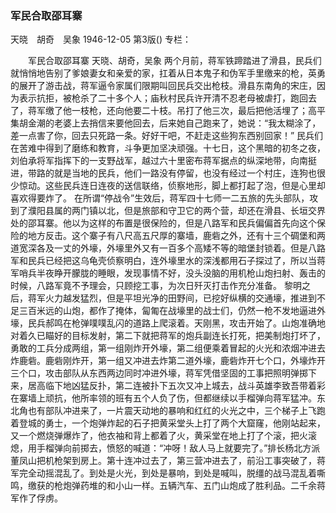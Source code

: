 ### 军民合取邵耳寨
天晓　胡奇　吴象
1946-12-05
第3版()
专栏：

　　军民合取邵耳寨
    天晓、胡奇，吴象
    两个月前，蒋军铁蹄踏进了滑县，民兵们就悄悄地告别了爹娘妻女和亲爱的家，扛着从日本鬼子和伪军手里缴来的枪，英勇的展开了游击战，蒋军逼令家属们限期叫回民兵交出枪枝。滑县东南角的宋庄，因为表示抗拒，被枪杀了二十多个人；庙秋村民兵许开清不忍老母被虐打，跑回去了，蒋军缴了他一枝枪，还向他要二十枝。吊打了他三次，最后把他活埋了；高平集胡金潮的老婆上去捎信来要他回去，后来她自己跑来了，她说：“我太糊涂了，差一点害了你，回去只死路一条。好好干吧，不赶走这些狗东西别回家！”
    民兵们在苦难中得到了磨练和教育，斗争更加坚决顽强。十七日，这个黑暗的初冬之夜，刘伯承将军指挥下的一支野战军，越过六十里密布蒋军据点的纵深地带，向南挺进，带路的就是当地的民兵，他们一路没有停留，也没有经过一个村庄，连狗也很少惊动。这些民兵连日连夜的送信联络，侦察地形，脚上都打起了泡，但是心里却喜欢得要炸了。
    在所谓“停战令”生效后，蒋军四十七师一二五旅的先头部队，攻到了濮阳县属的两门镇以北，但是旅部和守卫它的两个营，却还在滑县、长垣交界处的邵耳寨。他以为这样的布置是很保险的，但是八路军和民兵偏偏首先向这个保险的地方反击。这个寨子有八尺高五尺厚的寨墙，鹿砦之外，还有十三个碉堡和两道宽深各及一丈的外壕，外壕里外又有一百多个高矮不等的暗堡封锁着。但是八路军和民兵已经把这乌龟壳侦察明白，连外壕里水的深浅都用石子探过了，所以当蒋军哨兵半夜睁开朦胧的睡眼，发现事情不好，没头没脑的用机枪山炮扫射、轰击的时候，八路军竟不予理会，只顾挖工事，为次日歼灭打击作充分准备。
    黎明之后，蒋军火力越发猛烈，但是平坦光净的田野间，已挖好纵横的交通壕，推进到不足三百米远的山炮，都作了掩体，匐匍在战壕里的战士们，仍然一枪不发地逼进外壕，民兵郝鸣在枪弹噗噗乱闪的道路上爬滚着。天刚黑，攻击开始了。山炮准确地对着久已瞄好的目标发射，第二下就把蒋军的炮兵副连长打死，把美制炮打坏了，勇敢的工兵分成两组，第一组刚炸开外壕，第二组便乘着冒起的火光和浓烟冲进去炸鹿砦。鹿砦刚炸开，第一组又冲进去炸第二道外壕，鹿砦炸开七个口，外壕炸开三个口，攻击部队从东西两边同时冲进外壕，蒋军凭借坚固的工事把照明弹掷下来，居高临下地凶猛反扑，第二连被扑下五次又冲上城去，战斗英雄李致吾带着彩在寨墙上顽抗，他所率领的班有五个人负了伤，但都继续以手榴弹向蒋军猛冲。东北角也有部队冲进来了，一片震天动地的暴响和红红的火光之中，三个梯子上飞跑着登城的勇士，一个炮弹炸起的石子把黄采堂头上打了两个大窟窿，他刚站起来，又一个燃烧弹爆炸了，他衣袖和背上都着了火，黄采堂在地上打了个滚，把火滚熄，用手榴弹向前掷去，愤怒的喊道：“冲呀！敌人马上就要完了。”排长杨北方派董凤山把机枪架到房上。第十连冲过去了，第三营冲进去了，前沿工事突破了，蒋军完全动摇混乱了。到处是火光，到处是暴响，到处是喊叫，脱缰的战马混乱着嘶鸣，缴获的枪炮弹药堆的和小山一样。五辆汽车、五门山炮成了胜利品。二千余蒋军作了俘虏。
